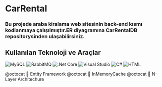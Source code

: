 # CarRental
### Bu projede araba kiralama web sitesinin back-end kısmı kodlanmaya çalışılmıştır.ER diyagramına CarRentalDB repositorysinden ulaşabilirsiniz.

## Kullanılan Teknoloji ve Araçlar
![MySQL](https://img.shields.io/badge/MySQL-005C84?style=for-the-badge&logo=mysql&logoColor=white) ![RabbitMQ](https://img.shields.io/badge/rabbitmq-%23FF6600.svg?&style=for-the-badge&logo=rabbitmq&logoColor=white) ![.Net Core](https://img.shields.io/badge/.NET-512BD4?style=for-the-badge&logo=dotnet&logoColor=white)
![Visual Studio](https://img.shields.io/badge/Visual_Studio-5C2D91?style=for-the-badge&logo=visual%20studio&logoColor=white) ![C#](https://img.shields.io/badge/C%23-239120?style=for-the-badge&logo=c-sharp&logoColor=white) ![HTML](https://img.shields.io/badge/HTML5-E34F26?style=for-the-badge&logo=html5&logoColor=white)

@octocat :pushpin: Entity Framework 
@octocat :pushpin: InMemoryCache
@octocat :pushpin: N-Layer Architechure
